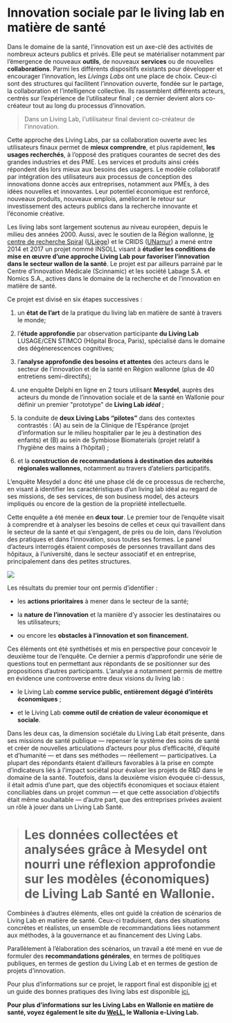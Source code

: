 # Innovation sociale par le living lab en matière de santé

Dans le domaine de la santé, l’innovation est un axe-clé des activités de nombreux acteurs publics et privés. Elle peut se matérialiser notamment par l’émergence de nouveaux **outils**, de nouveaux **services** ou de nouvelles **collaborations**. Parmi les différents dispositifs existants pour développer et encourager l’innovation, les *Livings Labs* ont une place de choix. Ceux-ci sont des structures qui facilitent l’innovation ouverte, fondée sur le partage, la collaboration et l’intelligence collective. Ils rassemblent différents acteurs, centrés sur l’expérience de l’utilisateur final ; ce dernier devient alors co-créateur tout au long du processus d’innovation.
> Dans un Living Lab, l'utilisateur final devient co-créateur de l'innovation.

Cette approche des Living Labs, par sa collaboration ouverte avec les utilisateurs finaux permet de **mieux comprendre**, et plus rapidement, **les usages recherchés**, à l’opposé des pratiques courantes de secret des des grandes industries et des PME. Les services et produits ainsi créés répondent dès lors mieux aux besoins des usagers. Le modèle collaboratif par intégration des utilisateurs aux processus de conception des innovations donne accès aux entreprises, notamment aux PMEs, à des idées nouvelles et innovantes. Leur potentiel économique est renforcé, nouveaux produits, nouveaux emplois, améliorant le retour sur investissement des acteurs publics dans la recherche innovante et l’économie créative.

Les living labs sont largement soutenus au niveau européen, depuis le milieu des années 2000. Aussi, avec le soutien de la Région wallonne, [le centre de recherche Spiral](http://www.spiral.ulg.ac.be) ([ULiège](http://uliege.be)) et le CRIDS ([UNamur](http://unamur.be)) a mené entre 2014 et 2017 un projet nommé INSOLL visant à **étudier les conditions de mise en œuvre d’une approche Living Lab pour favoriser l’innovation dans le secteur wallon de la santé**. Le projet est par ailleurs parrainé par le Centre d’Innovation Médicale (Scinnamic) et les société Labage S.A. et Nomics S.A., actives dans le domaine de la recherche et de l’innovation en matière de santé.

Ce projet est divisé en six étapes successives :

1. un **état de l’art** de la pratique du living lab en matière de santé à travers le monde;

1. l’**étude approfondie** par observation participante **du Living Lab** LUSAGE/CEN STIMCO (Hôpital Broca, Paris), spécialisé dans le domaine des dégénerescences cognitives;

1. l’**analyse approfondie des besoins et attentes** des acteurs dans le secteur de l’innovation et de la santé en Région wallonne (plus de 40 entretiens semi-directifs);

1. une enquête Delphi en ligne en 2 tours utilisant **Mesydel**, auprès des acteurs du monde de l’innovation sociale et de la santé en Wallonie pour définir un premier "prototype" de **Living Lab *idéal*** ;

1. la conduite de **deux Living Labs “pilotes”** dans des contextes contrastés : (A) au sein de la Clinique de l’Espérance (projet d’information sur le milieu hospitalier par le jeu à destination des enfants) et (B) au sein de Symbiose Biomaterials (projet relatif à l’hygiène des mains à l’hôpital) ;

1. et la **construction de recommandations à destination des autorités régionales wallonnes**, notamment au travers d’ateliers participatifs.

L’enquête Mesydel a donc été une phase clé de ce processus de recherche, en visant à identifier les caractéristiques d’un living lab idéal au regard de ses missions, de ses services, de son business model, des acteurs impliqués ou encore de la gestion de la propriété intellectuelle.

Cette enquête a été menée en **deux tour**. Le premier tour de l’enquête visait à comprendre et à analyser les besoins de celles et ceux qui travaillent dans le secteur de la santé et qui s’engagent, de près ou de loin, dans l’évolution des pratiques et dans l’innovation, sous toutes ses formes. Le panel d’acteurs interrogés étaient composés de personnes travaillant dans des hôpitaux, à l’université, dans le secteur associatif et en entreprise, principalement dans des petites structures.

![](https://cdn-images-1.medium.com/max/2532/1*G9zoOaqfEP9fCYc7uPQi7w.png)

Les résultats du premier tour ont permis d’identifier :

* les **actions prioritaires** à mener dans le secteur de la santé;

* la **nature de l’innovation** et la manière d’y associer les destinataires ou les utilisateurs;

* ou encore les **obstacles à l’innovation et son financement.**

Ces éléments ont été synthétisés et mis en perspective pour concevoir le deuxième tour de l’enquête. Ce dernier a permis d’approfondir une série de questions tout en permettant aux répondants de se positionner sur des propositions d’autres participants. L’analyse a notamment permis de mettre en évidence une controverse entre deux visions du living lab :

* le Living Lab **comme service public, entièrement dégagé d’intérêts économiques** ;

* et le Living Lab **comme outil de création de valeur économique et sociale**.

Dans les deux cas, la dimension sociétale du Living Lab était présente, dans ses missions de santé publique — repenser le système des soins de santé et créer de nouvelles articulations d’acteurs pour plus d’efficacité, d’équité et d’humanité — et dans ses méthodes — réellement — participatives. La plupart des répondants étaient d’ailleurs favorables à la prise en compte d’indicateurs liés à l’impact sociétal pour évaluer les projets de R&D dans le domaine de la santé. Toutefois, dans la deuxième vision évoquée ci-dessus, il était admis d’une part, que des objectifs économiques et sociaux étaient conciliables dans un projet commun — et que cette association d’objectifs était même souhaitable — d’autre part, que des entreprises privées avaient un rôle à jouer dans un Living Lab Santé.
> # Les données collectées et analysées grâce à Mesydel ont nourri une réflexion approfondie sur les modèles (économiques) de Living Lab Santé en Wallonie.

Combinées à d’autres éléments, elles ont guidé la création de scénarios de Living Lab en matière de santé. Ceux-ci traduisent, dans des situations concrètes et réalistes, un ensemble de recommandations liées notamment aux méthodes, à la gouvernance et au financement des Living Labs.

Parallèlement à l’élaboration des scénarios, un travail a été mené en vue de formuler des **recommandations générales**, en termes de politiques publiques, en termes de gestion du Living Lab et en termes de gestion de projets d’innovation.

Pour plus d’informations sur ce projet, le rapport final est disponible [ici](https://orbi.uliege.be/handle/2268/217394) et un guide des bonnes pratiques des living labs est disponible [ici.](https://orbi.uliege.be/handle/2268/220779)

**Pour plus d’informations sur les Living Labs en Wallonie en matière de santé, voyez également le site du [WeLL](http://well-livinglab.be), le Wallonia e-Living Lab.**
